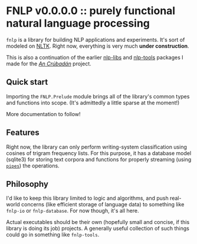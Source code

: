 # FNLP v0.0.0.0 :: purely functional natural language processing

`fnlp` is a library for building NLP applications and experiments.
It's sort of modeled on [NLTK](http://www.nltk.org/).  Right now,
everything is very much **under construction**.

This is also a continuation of the earlier
[nlp-libs](https://github.com/RoboNickBot/nlp-libs) and
[nlp-tools](https://github.com/RoboNickBot/nlp-tools) packages I made
for the [*An Crúbadán*](http://crubadan.org) project.

## Quick start

Importing the `FNLP.Prelude` module brings all of the library's common
types and functions into scope.  (It's admittedly a little sparse at
the moment!)

More documentation to follow!

## Features

Right now, the library can only perform writing-system classification
using cosines of trigram frequency lists.  For this purpose, it has a
database model (sqlite3) for storing text corpora and functions for
properly streaming (using
[`pipes`](http://hackage.haskell.org/package/pipes)) the operations.

## Philosophy

I'd like to keep this library limited to logic and algorithms, and
push real-world concerns (like efficient storage of language data) to
something like `fnlp-io` or `fnlp-database`.  For now though, it's all
here.

Actual executables should be their own (hopefully small and concise,
if this library is doing its job) projects.  A generally useful
collection of such things could go in something like `fnlp-tools`.
